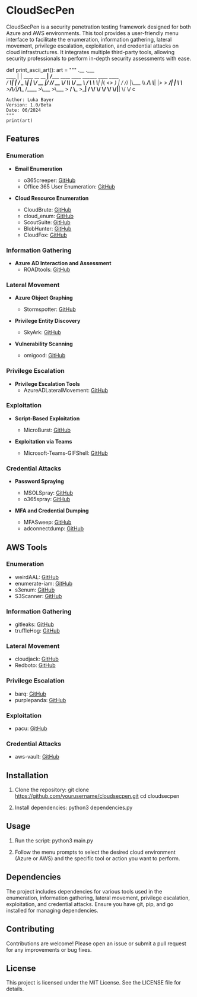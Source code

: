 # CloudSecPen

CloudSecPen is a security penetration testing framework designed for both Azure and AWS environments. This tool provides a user-friendly menu interface to facilitate the enumeration, information gathering, lateral movement, privilege escalation, exploitation, and credential attacks on cloud infrastructures. It integrates multiple third-party tools, allowing security professionals to perform in-depth security assessments with ease.

def print_ascii_art():
    art = """
       .__                   .___                                         
  ____ |  |   ____  __ __  __| _/______ ____   ____ ______   ____   ____  
_/ ___\\|  |  /  _ \\|  |  \\/ __ |/  ___// __ \\_/ ___\\\\____ \\_/ __ \\ /    \\ 
\\  \\___|  |_(  <_> )  |  / /_/ |\\___ \\\\  ___/\\  \\___|  |_> >  ___/|   |  \\
 \\___  >____/\\____/|____/\\____ /____  >\\___  >\\___  >   __/ \\___  >___|  /
     \\/                       \\/    \\/     \\/     \\/|__|        \\/     \\/ c

    Author: Luka Bayer
    Version: 1.0/Beta
    Date: 06/2024
    """
    print(art)

## Features

### Enumeration
- **Email Enumeration**
  - o365creeper: [GitHub](https://github.com/LMGsec/o365creeper)
  - Office 365 User Enumeration: [GitHub](https://github.com/gremwell/o365enum)

- **Cloud Resource Enumeration**
  - CloudBrute: [GitHub](https://github.com/0xsha/CloudBrute)
  - cloud_enum: [GitHub](https://github.com/initstring/cloud_enum)
  - ScoutSuite: [GitHub](https://github.com/nccgroup/ScoutSuite)
  - BlobHunter: [GitHub](https://github.com/cyberark/blobhunter)
  - CloudFox: [GitHub](https://github.com/BishopFox/cloudfox)

### Information Gathering
- **Azure AD Interaction and Assessment**
  - ROADtools: [GitHub](https://github.com/dirkjanm/ROADtools)

### Lateral Movement
- **Azure Object Graphing**
  - Stormspotter: [GitHub](https://github.com/Azure/Stormspotter)

- **Privilege Entity Discovery**
  - SkyArk: [GitHub](https://github.com/cyberark/SkyArk)

- **Vulnerability Scanning**
  - omigood: [GitHub](https://github.com/marcosimioni/omigood)

### Privilege Escalation
- **Privilege Escalation Tools**
  - AzureADLateralMovement: [GitHub](https://github.com/talmaor/AzureADLateralMovement)

### Exploitation
- **Script-Based Exploitation**
  - MicroBurst: [GitHub](https://github.com/NetSPI/MicroBurst)

- **Exploitation via Teams**
  - Microsoft-Teams-GIFShell: [GitHub](https://github.com/bobbyrsec/Microsoft-Teams-GIFShell)

### Credential Attacks
- **Password Spraying**
  - MSOLSpray: [GitHub](https://github.com/MartinIngesen/MSOLSpray)
  - o365spray: [GitHub](https://github.com/0xZDH/o365spray)

- **MFA and Credential Dumping**
  - MFASweep: [GitHub](https://github.com/dafthack/MFASweep)
  - adconnectdump: [GitHub](https://github.com/dirkjanm/adconnectdump)

## AWS Tools

### Enumeration
- weirdAAL: [GitHub](https://github.com/carnal0wnage/weirdAAL)
- enumerate-iam: [GitHub](https://github.com/andresriancho/enumerate-iam)
- s3enum: [GitHub](https://github.com/koenrh/s3enum)
- S3Scanner: [GitHub](https://github.com/sa7mon/S3Scanner)

### Information Gathering
- gitleaks: [GitHub](https://github.com/zricethezav/gitleaks)
- truffleHog: [GitHub](https://github.com/dxa4481/truffleHog)

### Lateral Movement
- cloudjack: [GitHub](https://github.com/prevade/cloudjack)
- Redboto: [GitHub](https://github.com/elitest/Redboto)

### Privilege Escalation
- barq: [GitHub](https://github.com/Voulnet/barq)
- purplepanda: [GitHub](https://github.com/carlospolop/purplepanda)

### Exploitation
- pacu: [GitHub](https://github.com/RhinoSecurityLabs/pacu)

### Credential Attacks
- aws-vault: [GitHub](https://github.com/99designs/aws-vault)

## Installation

1. Clone the repository:
   git clone https://github.com/yourusername/cloudsecpen.git
   cd cloudsecpen

2. Install dependencies:
   python3 dependencies.py

## Usage

1. Run the script:
   python3 main.py

2. Follow the menu prompts to select the desired cloud environment (Azure or AWS) and the specific tool or action you want to perform.

## Dependencies

The project includes dependencies for various tools used in the enumeration, information gathering, lateral movement, privilege escalation, exploitation, and credential attacks. Ensure you have git, pip, and go installed for managing dependencies.

## Contributing

Contributions are welcome! Please open an issue or submit a pull request for any improvements or bug fixes.

## License

This project is licensed under the MIT License. See the LICENSE file for details.
